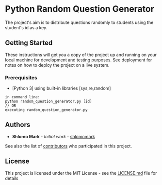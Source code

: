 # Python Random Question Generator

The project's aim is to distribute questions randomly to students using the student's id as a key.

## Getting Started

These instructions will get you a copy of the project up and running on your local machine for development and testing purposes. See deployment for notes on how to deploy the project on a live system.

### Prerequisites

* [Python 3] using built-in libraries [sys,re,random]

```
in command line:
python random_question_generator.py [id]
// OR
executing random_question_generator.py
```

## Authors

* **Shlomo Mark** - *Initial work* - [shlomomark](https://github.com/shlomomark)

See also the list of [contributors](https://github.com/your/project/contributors) who participated in this project.

## License

This project is licensed under the MIT License - see the [LICENSE.md](LICENSE.md) file for details
